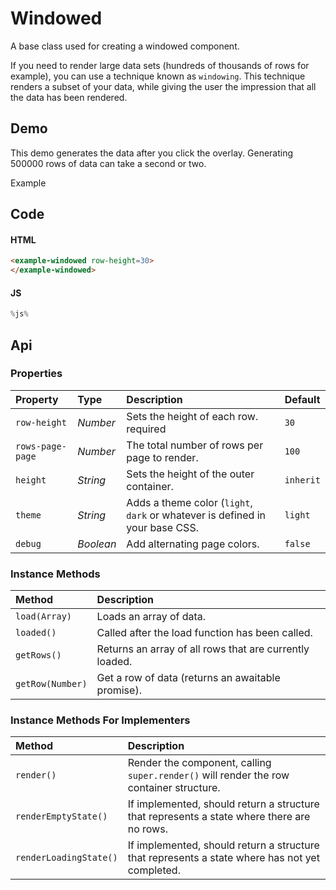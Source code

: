 # Windowed
A base class used for creating a windowed component.

If you need to render large data sets (hundreds of thousands of rows for example), you can use a technique known as `windowing`. This technique renders a subset of your data, while giving the user the impression that all the data
has been rendered.

## Demo

This demo generates the data after you click the overlay. Generating 500000 rows of data can take a second or two.

<div class="example">
  <div class="header">Example</div>
  <div class="content windowed-example">
    <example-windowed id="windowed" row-height=30>
    </example-windowed>
  </div>
</div>

## Code

#### HTML

```html
<example-windowed row-height=30>
</example-windowed>
```

#### JS

```js
%js%
```

## Api

### Properties

| Property | Type | Description | Default |
| :--- | :--- | :--- | :--- |
| `row-height` | *Number* | Sets the height of each row. <span class="req">required</span> | `30` |
| `rows-page-page` | *Number* | The total number of rows per page to render. | `100` |
| `height` | *String* | Sets the height of the outer container. | `inherit` |
| `theme` | *String* | Adds a theme color (`light`, `dark` or whatever is defined in your base CSS. | `light` |
| `debug` | *Boolean* | Add alternating page colors. | `false` |

### Instance Methods

| Method | Description |
| :--- | :--- |
| `load(Array)` | Loads an array of data. |
| `loaded()` | Called after the load function has been called. |
| `getRows()` | Returns an array of all rows that are currently loaded. |
| `getRow(Number)` | Get a row of data (returns an awaitable promise). |

### Instance Methods For Implementers
| Method | Description |
| :--- | :--- |
| `render()` | Render the component, calling `super.render()` will render the row container structure. |
| `renderEmptyState()` | If implemented, should return a structure that represents a state where there are no rows. |
| `renderLoadingState()` | If implemented, should return a structure that represents a state where has not yet completed. |
